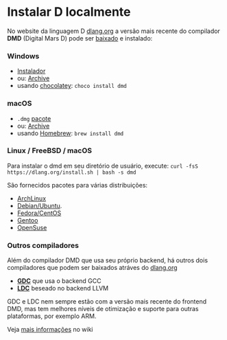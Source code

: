 # Instalar D localmente

No website da linguagem D [dlang.org](https://dlang.org) a versão mais recente
do compilador **DMD** (Digital Mars D) pode ser [baixado](http://dlang.org/download.html)
e instalado:

### Windows

* [Instalador](http://downloads.dlang.org/releases/2.x/{{latest-release}}/dmd-{{latest-release}}.exe)
* ou: [Archive](http://downloads.dlang.org/releases/2.x/{{latest-release}}/dmd.{{latest-release}}.windows.7z)
* usando [chocolatey](https://chocolatey.org/packages/dmd): `choco install dmd`

### macOS

* `.dmg` [pacote](http://downloads.dlang.org/releases/2.x/{{latest-release}}/dmd.{{latest-release}}.dmg)
* ou: [Archive](http://downloads.dlang.org/releases/2.x/{{latest-release}}/dmd.{{latest-release}}.osx.tar.xz)
* usando [Homebrew](http://brew.sh): `brew install dmd`

### Linux / FreeBSD / macOS

Para instalar o dmd em seu diretório de usuário, execute: `curl -fsS https://dlang.org/install.sh | bash -s dmd`

São fornecidos pacotes para várias distribuições:

* [ArchLinux](https://wiki.archlinux.org/index.php/D_(programming_language))
* [Debian/Ubuntu](http://d-apt.sourceforge.net).
* [Fedora/CentOS](http://dlang.org/download.html#dmd)
* [Gentoo](https://wiki.gentoo.org/wiki/Dlang)
* [OpenSuse](http://dlang.org/download.html#dmd)

### Outros compiladores

Além do compilador DMD que usa seu próprio backend, há outros dois compiladores
que podem ser baixados atráves do [dlang.org](https://dlang.org)

* [**GDC**](http://gdcproject.org/downloads) que usa o backend GCC
* [**LDC**](https://github.com/ldc-developers/ldc#installation) beseado no backend LLVM

GDC e LDC nem sempre estão com a versão mais recente do frontend DMD,
mas tem melhores níveis de otimização e suporte para outras plataformas,
por exemplo ARM.

Veja [mais informações](https://wiki.dlang.org/Compilers) no wiki

